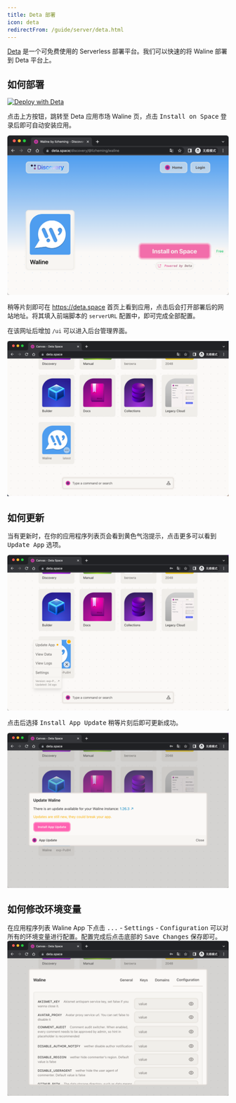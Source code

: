 ```yaml
---
title: Deta 部署
icon: deta
redirectFrom: /guide/server/deta.html
---
```


[Deta](https://deta.space/) 是一个可免费使用的 Serverless 部署平台。我们可以快速的将 Waline 部署到 Deta 平台上。

<!-- more -->

## 如何部署

[![Deploy with Deta](https://button.deta.dev/1/svg)](
https://deta.space/discovery/@lizheming/waline)

点击上方按钮，跳转至 Deta 应用市场 Waline 页，点击 <kbd>Install on Space</kbd> 登录后即可自动安装应用。

![](../../assets/deta.png)

稍等片刻即可在 https://deta.space 首页上看到应用，点击后会打开部署后的网站地址。将其填入前端脚本的 `serverURL` 配置中，即可完成全部配置。

在该网址后增加 `/ui` 可以进入后台管理界面。

![](../../assets/deta-1.png)
## 如何更新

当有更新时，在你的应用程序列表页会看到黄色气泡提示，点击更多可以看到 <kbd>Update App</kbd> 选项。

![](../../assets/deta-2.png)


点击后选择 <kbd>Install App Update</kbd> 稍等片刻后即可更新成功。

![](../../assets/deta-3.png)

## 如何修改环境变量

在应用程序列表 Waline App 下点击 <kbd>...</kbd> - <kbd>Settings</kbd> - <kbd>Configuration</kbd> 可以对所有的环境变量进行配置。配置完成后点击底部的 <kbd>Save Changes</kbd> 保存即可。
![](../../assets/deta-4.png)
